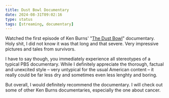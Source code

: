 ```yaml
---
title: Dust Bowl Documentary
date: 2024-08-31T09:02:16
type: status
tags: [streaming, documentary]
---
```


Watched the first episode of Ken Burns' "[The Dust Bowl](https://en.wikipedia.org/wiki/The_Dust_Bowl_(miniseries))" documentary. Holy shit, I did not know it was that long and that severe. Very impressive pictures and tales from survivors.

I have to say though, you immediately experience all stereotypes of a typical PBS documentary. While I definitely appreciate the thorough, factual and unexcited style – very untypical for the usual American content – it really could be far less dry and sometimes even less lenghty and boring.

But overall, I would definitely recommend the documentary. I will check out some of other Ken Burns documentaries, especially the one about cancer.

